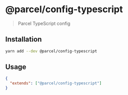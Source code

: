 # @parcel/config-typescript

> Parcel TypeScript config

## Installation

```sh
yarn add --dev @parcel/config-typescript
```

## Usage

```json
{
  "extends": ["@parcel/config-typescript"]
}
```
